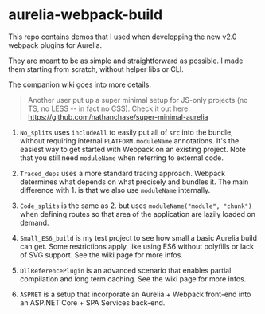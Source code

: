 # aurelia-webpack-build
This repo contains demos that I used when developping the new v2.0 webpack plugins for Aurelia.

They are meant to be as simple and straightforward as possible. I made them starting from scratch, without helper libs or CLI.

The companion wiki goes into more details.

> Another user put up a super minimal setup for JS-only projects (no TS, no LESS -- in fact no CSS).
Check it out here: https://github.com/nathanchase/super-minimal-aurelia

1. `No_splits` uses `includeAll` to easily put all of `src` into the bundle, without requiring internal `PLATFORM.moduleName` annotations. 
It's the easiest way to get started with Webpack on an existing project.
Note that you still need `moduleName` when referring to external code.

2. `Traced_deps` uses a more standard tracing approach. Webpack determines what depends on what precisely and bundles it.
The main difference with 1. is that we also use `moduleName` internally.

3. `Code_splits` is the same as 2. but uses `moduleName("module", "chunk")` when defining routes so that area of the application are lazily loaded on demand.

4. `Small_ES6_build` is my test project to see how small a basic Aurelia build can get.
Some restrictions apply, like using ES6 without polyfills or lack of SVG support.
See the wiki page for more infos.

5. `DllReferencePlugin` is an advanced scenario that enables partial compilation and long term caching.
See the wiki page for more infos.

6. `ASPNET` is a setup that incorporate an Aurelia + Webpack front-end into an ASP.NET Core + SPA Services back-end.